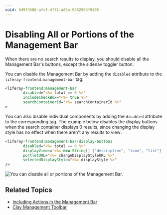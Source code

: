 ```yaml
---
uuid: 0d9f3586-afcf-4f31-a85a-9382965f9405
---
```

# Disabling All or Portions of the Management Bar

When there are no search results to display, you should disable all the Management Bar's buttons, except the sidenav toggler button. 

You can disable the Management Bar by adding the `disabled` attribute to the `liferay-frontend:management-bar` tag:

```jsp
<liferay-frontend:management-bar
        disabled="<%= total == 0 %>"
        includeCheckBox="<%= true %>"
        searchContainerId="<%= searchContainerId %>"
>
```

You can also disable individual components by adding the `disabled` attribute to the corresponding tag. The example below disables the display buttons when the search container displays 0 results, since changing the display style has no  effect when there aren't any results to view:

```jsp
<liferay-frontend:management-bar-display-buttons
        disabled="<%= total == 0 %>"
        displayViews='<%= new String[] {"descriptive", "icon", "list"} %>'
        portletURL="<%= changeDisplayStyleURL %>"
        selectedDisplayStyle="<%= displayStyle %>"
/>
```

![You can disable all or portions of the Management Bar.](./disabling-the-management-bar/images/01.png)

## Related Topics

* [Including Actions in the Management Bar](./including-actions-in-the-management-bar.md)
* [Clay Management Toolbar](../clay-tag-library/clay-management-toolbar.md)
